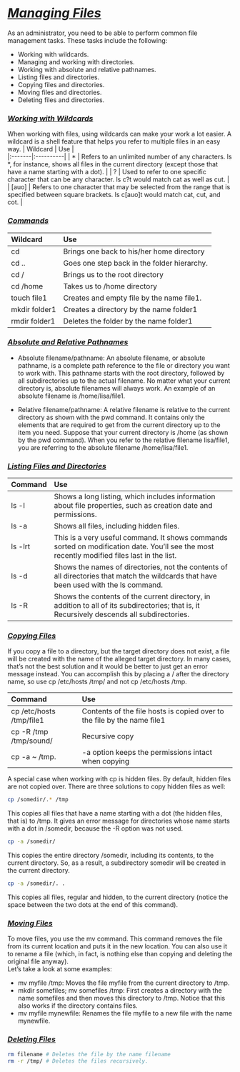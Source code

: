 # <b><ins><i>Managing Files</i></ins></b>

As an administrator, you need to be able to perform common file management tasks. These tasks include the following:  
* Working with wildcards.
* Managing and working with directories.
* Working with absolute and relative pathnames.
* Listing files and directories.
* Copying files and directories.
* Moving files and directories.
* Deleting files and directories.

### <b><ins><i>Working with Wildcards</i></ins></b>

When working with files, using wildcards can make your work a lot easier. A wildcard is a shell feature that helps you refer to multiple files in an easy way.
| Wildcard | Use |   
|:-------|:----------|
| * | Refers to an unlimited number of any characters. ls *, for instance, shows all files in the current directory (except those that have a name starting with a dot). |
| ? | Used to refer to one specific character that can be any character. ls c?t would match cat as well as cut. |
| [auo] | Refers to one character that may be selected from the range that is specified between square brackets. ls c[auo]t would match cat, cut, and cot. |

### <b><ins><i>Commands</i></ins></b>

| Wildcard | Use |   
|:-------|:----------|
| cd | Brings one back to his/her home directory |
| cd .. | Goes one step back in the folder hierarchy. |
| cd / | Brings us to the root directory |
| cd /home | Takes us to /home directory |
| touch file1 | Creates and empty file by the name file1. |
| mkdir folder1 | Creates a directory by the name folder1 |
| rmdir folder1 | Deletes the folder by the name folder1 |

### <b><ins><i>Absolute and Relative Pathnames</i></ins></b>

* Absolute filename/pathname: An absolute filename, or absolute pathname, is a complete path reference to the file or
directory you want to work with. This pathname starts with the root directory, followed by all subdirectories up to the actual filename. No matter what your current directory is, absolute filenames will always work. An example of an absolute filename is /home/lisa/file1.
  
* Relative filename/pathname: A relative filename is relative to the current directory as shown with the pwd command. It contains only the elements that are required to get from the current directory up to the item you need. Suppose that your current directory is /home
(as shown by the pwd command). When you refer to the relative filename lisa/file1, you are referring to the absolute filename /home/lisa/file1.


### <b><ins><i>Listing Files and Directories</i></ins></b>

| Command | Use |   
|:-------|:----------|
| ls -l | Shows a long listing, which includes information about file properties, such as creation date and permissions. |
| ls -a | Shows all files, including hidden files. |
| ls -lrt | This is a very useful command. It shows commands sorted on modification date. You’ll see the most recently modified files last in the list. |
| ls -d | Shows the names of directories, not the contents of all directories that match the wildcards that have been used with the ls command. |
| ls -R | Shows the contents of the current directory, in addition to all of its subdirectories; that is, it Recursively descends all subdirectories. |

### <b><ins><i>Copying Files</i></ins></b>  
  
If you copy a file to a directory, but the target directory does not exist, a file will be created with the name of the alleged target directory. In many cases, that’s not the best solution and it would be better to just get an error message instead. You can
accomplish this by placing a / after the directory name, so use cp /etc/hosts /tmp/ and not cp /etc/hosts /tmp.  
  
| Command | Use |   
|:-------|:----------|
| cp /etc/hosts /tmp/file1 | Contents of the file hosts is copied over to the file by the name file1 |
| cp -R /tmp /tmp/sound/ | Recursive copy |
| cp -a ~ /tmp. | -a option keeps the permissions intact when copying |  
  
A special case when working with cp is hidden files. By default, hidden files are not copied over. There are three solutions to copy hidden files as well:  
```bash
cp /somedir/.* /tmp
``` 
This copies all files that have a name starting with a dot (the hidden files, that is) to /tmp. It gives an error message for directories whose name starts with a dot in /somedir, because the -R option was not used.  
  
```bash
cp -a /somedir/
```
This copies the entire directory /somedir, including its contents, to the current directory. So, as a result, a subdirectory somedir will
be created in the current directory.  
  
```bash
cp -a /somedir/. .
```
This copies all files, regular and hidden, to the current directory (notice the space between the two dots at the end of this command).

### <b><ins><i>Moving  Files</i></ins></b> 
To move files, you use the mv command. This command removes the file from its current location and puts it in the new location. You can also use it to rename a file (which, in fact, is nothing else than copying and deleting the original file anyway).  
Let’s take a look at some examples:  
* mv myfile /tmp: Moves the file myfile from the current directory to /tmp.  
* mkdir somefiles; mv somefiles /tmp: First creates a directory with the name somefiles and then moves this directory to /tmp. Notice that this also works if the directory contains files.  
* mv myfile mynewfile: Renames the file myfile to a new file with the name mynewfile.  
  
### <b><ins><i>Deleting Files</i></ins></b>
```bash
rm filename # Deletes the file by the name filename
rm -r /tmp/ # Deletes the files recursively.
```


